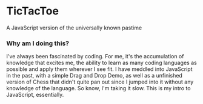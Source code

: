 # TicTacToe
A JavaScript version of the universally known pastime


### Why am I doing this?
I've always been fascinated by coding. For me, it's the accumulation of knowledge that excites me, the ability to learn as many coding languages as possible and apply them wherever I see fit. I have meddled into JavaScript in the past, with a simple Drag and Drop Demo, as well as a unfinished version of Chess that didn't quite pan out since I jumped into it without any knowledge of the language. So know, I'm taking it slow. This is my intro to JavaScript, essentially.
